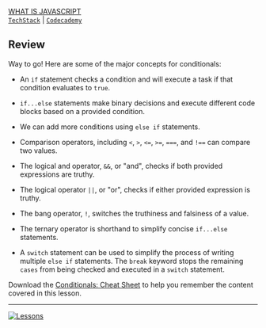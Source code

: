 [WHAT IS JAVASCRIPT](https://drive.google.com/drive/folders/13Z_Kkh7QVwXeNMJn8pafHLsIYwTCq6Ia?usp=sharing)<br>
[`TechStack`](https://techstack.surge.sh) | [`Codecademy`](http://ssqt.co/mQfpbL0)

## Review

Way to go! Here are some of the major concepts for conditionals:

- An `if` statement checks a condition and will execute a task if that condition evaluates to `true`.

- `if...else` statements make binary decisions and execute different code blocks based on a provided condition.

- We can add more conditions using `else if` statements.

- Comparison operators, including `<`, `>`, `<=`, `>=`, `===`, and `!==` can compare two values.

- The logical and operator, `&&`, or "and", checks if both provided expressions are truthy.

- The logical operator `||`, or "or", checks if either provided expression is truthy.

- The bang operator, `!`, switches the truthiness and falsiness of a value.

- The ternary operator is shorthand to simplify concise `if...else` statements.

- A `switch` statement can be used to simplify the process of writing multiple `else if` statements. The `break` keyword stops the remaining `cases` from being checked and executed in a `switch` statement.

Download the [Conditionals: Cheat Sheet](https://www.codecademy.com/learn/introduction-to-javascript/modules/learn-javascript-control-flow/reference) to help you remember the content covered in this lesson.

--------------------------------------------------------------------------------

[![Lessons](https://s3.amazonaws.com/codecademy-content/courses/learn-javascript-conditionals/control_flow_diagram_v5.svg)](https://drive.google.com/drive/folders/13Z_Kkh7QVwXeNMJn8pafHLsIYwTCq6Ia?usp=sharing)
